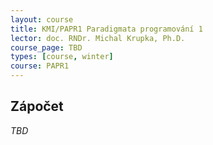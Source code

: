 ```yaml
---
layout: course
title: KMI/PAPR1 Paradigmata programování 1
lector: doc. RNDr. Michal Krupka, Ph.D.
course_page: TBD
types: [course, winter]
course: PAPR1
---
```


## Zápočet
_TBD_
